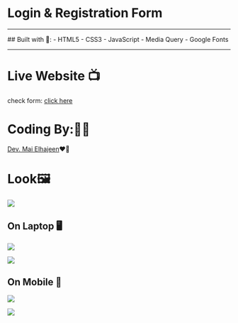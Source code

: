 # Login & Registration Form
<hr>
## Built with 🏁:
- HTML5
- CSS3
- JavaScript
- Media Query
- Google Fonts

***
# Live Website 📺
check form: [click here](https://form-registration-login.netlify.app/)

# Coding By:👩‍💻
[Dev. Mai Elhajeen](https://github.com/Mai-Elhajeen)❤️‍🔥

# Look🖼️
![](https://i.imgur.com/AFhuGmX.jpg)

## On Laptop 🖥️
![](https://i.imgur.com/0IZmS4p.png)

![](https://i.imgur.com/yX9rOuK.png)

## On Mobile 📱
![](https://i.imgur.com/WIYpBMC.png)

![](https://i.imgur.com/dIesRVe.png)
